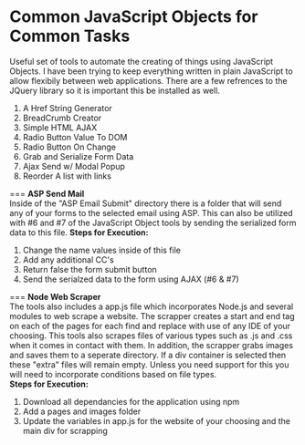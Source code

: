# Common JavaScript Objects for Common Tasks 
Useful set of tools to automate the creating of things using JavaScript Objects.
I have been trying to keep everything written in plain JavaScript to allow flexibily between web applications. There are a few refrences to the JQuery library so it is important this be installed as well.

1. A Href String Generator  
2. BreadCrumb Creator
3. Simple HTML AJAX
4. Radio Button Value To DOM
5. Radio Button On Change
6. Grab and Serialize Form Data
7. Ajax Send w/ Modal Popup
8. Reorder A list with links

===
<b>ASP Send Mail</b><br/>
Inside of the "ASP Email Submit" directory there is a folder that will send any of your forms to the selected email using ASP. This can also be utilized with #6 and #7 of the JavaScript Object tools by sending the serialized form data to this file.
<b>Steps for Execution:</b><br/>
1. Change the name values inside of this file <br/>
2. Add any additional CC's <br/>
3. Return false the form submit button <br/>
4. Send the serialzed data to the form using AJAX (#6 & #7)

===
<b>Node Web Scraper</b> <br/>
The tools also includes a app.js file which incorporates Node.js and several modules to web scrape a website. The scrapper creates a start and end tag on each of the pages for each find and replace with use of any IDE of your choosing. This tools also scrapes files of various types such as .js and .css when it comes in contact with them. In addition, the scrapper grabs images and saves them to a seperate directory. If a div container is selected then these "extra" files will remain empty. Unless you need support for this you will need to incorporate conditions based on file types.<br/>
<b>Steps for Execution:</b> <br/>
1. Download all dependancies for the application using npm <br/>
2. Add a pages and images folder <br/>
3. Update the variables in app.js for the website of your choosing and the main div for scrapping

